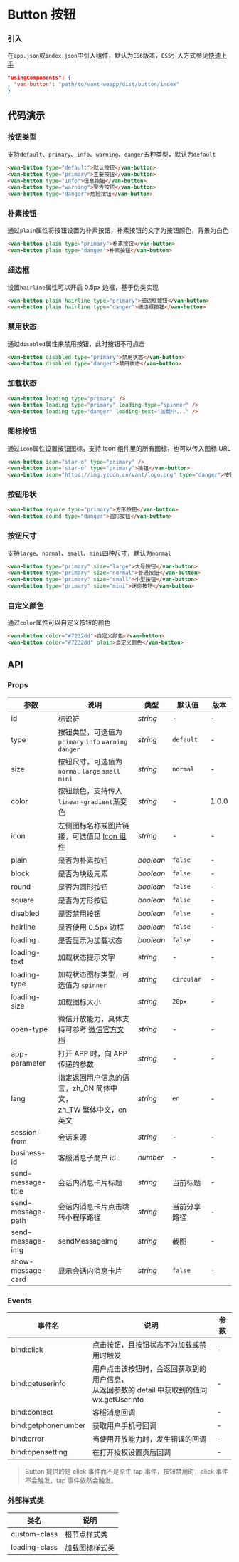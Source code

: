 # Button 按钮

### 引入

在`app.json`或`index.json`中引入组件，默认为`ES6`版本，`ES5`引入方式参见[快速上手](#/quickstart)

```json
"usingComponents": {
  "van-button": "path/to/vant-weapp/dist/button/index"
}
```

## 代码演示

### 按钮类型

支持`default`、`primary`、`info`、`warning`、`danger`五种类型，默认为`default`

```html
<van-button type="default">默认按钮</van-button>
<van-button type="primary">主要按钮</van-button>
<van-button type="info">信息按钮</van-button>
<van-button type="warning">警告按钮</van-button>
<van-button type="danger">危险按钮</van-button>
```

### 朴素按钮

通过`plain`属性将按钮设置为朴素按钮，朴素按钮的文字为按钮颜色，背景为白色

```html
<van-button plain type="primary">朴素按钮</van-button>
<van-button plain type="danger">朴素按钮</van-button>
```

### 细边框

设置`hairline`属性可以开启 0.5px 边框，基于伪类实现

```html
<van-button plain hairline type="primary">细边框按钮</van-button>
<van-button plain hairline type="danger">细边框按钮</van-button>
```

### 禁用状态

通过`disabled`属性来禁用按钮，此时按钮不可点击

```html
<van-button disabled type="primary">禁用状态</van-button>
<van-button disabled type="danger">禁用状态</van-button>
```

### 加载状态

```html
<van-button loading type="primary" />
<van-button loading type="primary" loading-type="spinner" />
<van-button loading type="danger" loading-text="加载中..." />
```

### 图标按钮

通过`icon`属性设置按钮图标，支持 Icon 组件里的所有图标，也可以传入图标 URL

```html
<van-button icon="star-o" type="primary" />
<van-button icon="star-o" type="primary">按钮</van-button>
<van-button icon="https://img.yzcdn.cn/vant/logo.png" type="danger">按钮</van-button>
```

### 按钮形状

```html
<van-button square type="primary">方形按钮</van-button>
<van-button round type="danger">圆形按钮</van-button>
```

### 按钮尺寸

支持`large`、`normal`、`small`、`mini`四种尺寸，默认为`normal`

```html
<van-button type="primary" size="large">大号按钮</van-button>
<van-button type="primary" size="normal">普通按钮</van-button>
<van-button type="primary" size="small">小型按钮</van-button>
<van-button type="primary" size="mini">迷你按钮</van-button>
```

### 自定义颜色

通过`color`属性可以自定义按钮的颜色

```html
<van-button color="#7232dd">自定义颜色</van-button>
<van-button color="#7232dd" plain>自定义颜色</van-button>
```

## API

### Props

| 参数 | 说明 | 类型 | 默认值 | 版本 |
|-----------|-----------|-----------|-------------|-------------|
| id | 标识符 | *string* | - | - |
| type | 按钮类型，可选值为 `primary` `info` `warning` `danger` | *string* | `default` | - |
| size | 按钮尺寸，可选值为 `normal` `large` `small` `mini` | *string* | `normal` | - |
| color | 按钮颜色，支持传入`linear-gradient`渐变色 | *string* | - | 1.0.0 |
| icon | 左侧图标名称或图片链接，可选值见 [Icon 组件](/#/icon) | *string* | - | - |
| plain | 是否为朴素按钮 | *boolean* | `false` | - |
| block | 是否为块级元素 | *boolean* | `false` | - |
| round | 是否为圆形按钮 | *boolean* | `false` | - |
| square | 是否为方形按钮 | *boolean* | `false` | - |
| disabled | 是否禁用按钮 | *boolean* | `false` | - |
| hairline | 是否使用 0.5px 边框 | *boolean* | `false` | - |
| loading | 是否显示为加载状态 | *boolean* | `false` | - |
| loading-text | 加载状态提示文字 | *string* | - | - |
| loading-type | 加载状态图标类型，可选值为 `spinner` | *string* | `circular` | - |
| loading-size | 加载图标大小 | *string* | `20px` | - |
| open-type | 微信开放能力，具体支持可参考 [微信官方文档](https://mp.weixin.qq.com/debug/wxadoc/dev/component/button.html) | *string* | - | - |
| app-parameter | 打开 APP 时，向 APP 传递的参数 | *string* | - | - |
| lang | 指定返回用户信息的语言，zh_CN 简体中文，<br>zh_TW 繁体中文，en 英文 | *string* | `en` | - | - |
| session-from | 会话来源 | *string* | - | - |
| business-id | 客服消息子商户 id | *number* | - | - |
| send-message-title | 会话内消息卡片标题 | *string* | 当前标题 | - |
| send-message-path | 会话内消息卡片点击跳转小程序路径 | *string* | 当前分享路径 | - |
| send-message-img | sendMessageImg | *string* | 截图 | - |
| show-message-card | 显示会话内消息卡片 | *string* | `false` | - |

### Events

| 事件名 | 说明 | 参数 |
|-----------|-----------|-----------|
| bind:click | 点击按钮，且按钮状态不为加载或禁用时触发 | - |
| bind:getuserinfo | 用户点击该按钮时，会返回获取到的用户信息，<br>从返回参数的 detail 中获取到的值同 wx.getUserInfo | - |
| bind:contact | 客服消息回调 | - |
| bind:getphonenumber | 获取用户手机号回调 | - |
| bind:error | 当使用开放能力时，发生错误的回调 | - |
| bind:opensetting | 在打开授权设置页后回调 | - |

> Button 提供的是 click 事件而不是原生 tap 事件，按钮禁用时，click 事件不会触发，tap 事件依然会触发。

### 外部样式类

| 类名 | 说明 |
|-----------|-----------|
| custom-class | 根节点样式类 |
| loading-class | 加载图标样式类 |
